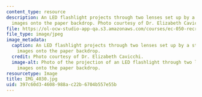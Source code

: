 ```yaml
---
content_type: resource
description: An LED flashlight projects through two lenses set up by a student making
  images onto the paper backdrop. Photo courtesy of Dr. Elizabeth Cavicchi.
file: https://ol-ocw-studio-app-qa.s3.amazonaws.com/courses/ec-050-recreate-experiments-from-history-inform-the-future-from-the-past-galileo-january-iap-2010/397c60d34608988ac22b6704b557e55b_IMG_4030.jpg
file_type: image/jpeg
image_metadata:
  caption: An LED flashlight projects through two lenses set up by a student making
    images onto the paper backdrop.
  credit: Photo courtesy of Dr. Elizabeth Cavicchi.
  image-alt: Photo of the projection of an LED flashlight through two lenses making
    images onto the paper backdrop.
resourcetype: Image
title: IMG_4030.jpg
uid: 397c60d3-4608-988a-c22b-6704b557e55b
---
```

